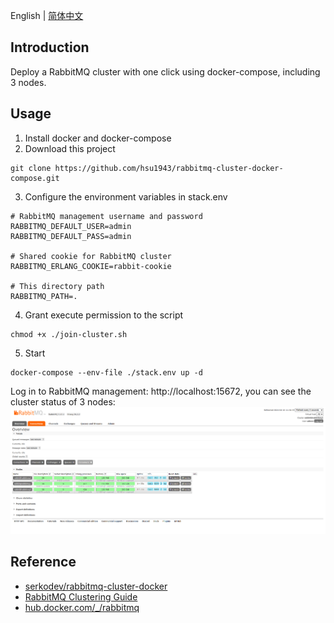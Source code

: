 English | [简体中文](./readme_cn.md)

## Introduction
Deploy a RabbitMQ cluster with one click using docker-compose, including 3 nodes.

## Usage
1. Install docker and docker-compose
2. Download this project

```shell
git clone https://github.com/hsu1943/rabbitmq-cluster-docker-compose.git
```
3. Configure the environment variables in stack.env

```env
# RabbitMQ management username and password
RABBITMQ_DEFAULT_USER=admin
RABBITMQ_DEFAULT_PASS=admin

# Shared cookie for RabbitMQ cluster
RABBITMQ_ERLANG_COOKIE=rabbit-cookie

# This directory path
RABBITMQ_PATH=.
```
4. Grant execute permission to the script

```shell
chmod +x ./join-cluster.sh
```

5. Start

```shell
docker-compose --env-file ./stack.env up -d
```

Log in to RabbitMQ management: http://localhost:15672, you can see the cluster status of 3 nodes:
![rabbitmq-cluster](./images/rabbitmq-cluster.png)

## Reference
- [serkodev/rabbitmq-cluster-docker](https://github.com/serkodev/rabbitmq-cluster-docker)
- [RabbitMQ Clustering Guide](https://www.rabbitmq.com/clustering.html)
- [hub.docker.com/_/rabbitmq](https://hub.docker.com/_/rabbitmq)